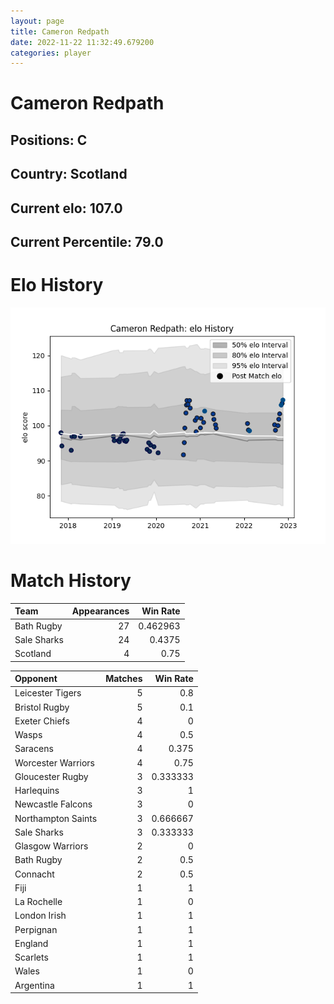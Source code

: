 ```yaml
---  
layout: page  
title: Cameron Redpath  
date: 2022-11-22 11:32:49.679200  
categories: player  
---
```

# Cameron Redpath

## Positions: C

## Country: Scotland

## Current elo: 107.0

## Current Percentile: 79.0

# Elo History


![elo history](history_CameronRedpath.png)
# Match History


| Team        |   Appearances |   Win Rate |
|:------------|--------------:|-----------:|
| Bath Rugby  |            27 |   0.462963 |
| Sale Sharks |            24 |   0.4375   |
| Scotland    |             4 |   0.75     |

| Opponent           |   Matches |   Win Rate |
|:-------------------|----------:|-----------:|
| Leicester Tigers   |         5 |   0.8      |
| Bristol Rugby      |         5 |   0.1      |
| Exeter Chiefs      |         4 |   0        |
| Wasps              |         4 |   0.5      |
| Saracens           |         4 |   0.375    |
| Worcester Warriors |         4 |   0.75     |
| Gloucester Rugby   |         3 |   0.333333 |
| Harlequins         |         3 |   1        |
| Newcastle Falcons  |         3 |   0        |
| Northampton Saints |         3 |   0.666667 |
| Sale Sharks        |         3 |   0.333333 |
| Glasgow Warriors   |         2 |   0        |
| Bath Rugby         |         2 |   0.5      |
| Connacht           |         2 |   0.5      |
| Fiji               |         1 |   1        |
| La Rochelle        |         1 |   0        |
| London Irish       |         1 |   1        |
| Perpignan          |         1 |   1        |
| England            |         1 |   1        |
| Scarlets           |         1 |   1        |
| Wales              |         1 |   0        |
| Argentina          |         1 |   1        |